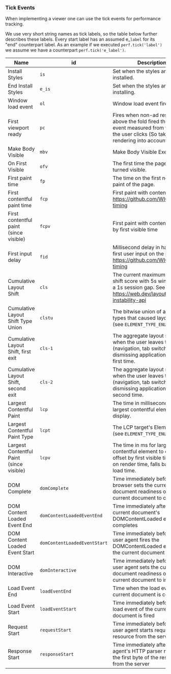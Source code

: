### Tick Events

When implementing a viewer one can use the tick events for performance tracking.

We use very short string names as tick labels, so the table below
further describes these labels.
Every start label has an assumed e\_`label` for its "end" counterpart label.
As an example if we executed `perf.tick('label')` we assume we have a counterpart
`perf.tick('e_label')`.

| Name                                     | id                           | Description                                                                                                                                    |
| ---------------------------------------- | ---------------------------- | ---------------------------------------------------------------------------------------------------------------------------------------------- |
| Install Styles                           | `is`                         | Set when the styles are installed.                                                                                                             |
| End Install Styles                       | `e_is`                       | Set when the styles are done installing.                                                                                                       |
| Window load event                        | `ol`                         | Window load event fired.                                                                                                                       |
| First viewport ready                     | `pc`                         | Fires when non-ad resources above the fold fired their load event measured from the time the user clicks (So takes pre-rendering into account) |
| Make Body Visible                        | `mbv`                        | Make Body Visible Executes.                                                                                                                    |
| On First Visible                         | `ofv`                        | The first time the page has been turned visible.                                                                                               |
| First paint time                         | `fp`                         | The time on the first non-blank paint of the page.                                                                                             |
| First contentful paint time              | `fcp`                        | First paint with content. See https://github.com/WICG/paint-timing                                                                             |
| First contentful paint (since visible)   | `fcpv`                       | First paint with content, offset by first visible time                                                                                         |
| First input delay                        | `fid`                        | Millisecond delay in handling the first user input on the page. See https://github.com/WICG/event-timing                                       |
| Cumulative Layout Shift                  | `cls`                        | The current maximum layout shift score with 5s windows and a 1s session gap. See https://web.dev/layout-instability-api                        |
| Cumulative Layout Shift Type Union       | `clstu`                      | The bitwise union of all Element types that caused layout shift (see `ELEMENT_TYPE_ENUM`)                                                      |
| Cumulative Layout Shift, first exit      | `cls-1`                      | The aggregate layout shift score when the user leaves the page (navigation, tab switching, dismissing application) for the first time.         |
| Cumulative Layout Shift, second exit     | `cls-2`                      | The aggregate layout shift score when the user leaves the page (navigation, tab switching, dismissing application) for the second time.        |
| Largest Contentful Paint                 | `lcp`                        | The time in milliseconds for the largest contentful element to display.                                                                        |
| Largest Contentful Paint Type            | `lcpt`                       | The LCP target's Element type (see `ELEMENT_TYPE_ENUM`)                                                                                        |
| Largest Contentful Paint (since visible) | `lcpv`                       | The time in ms for largest contentful element to display, offset by first visible time. Based on render time, falls back to load time.         |
| DOM Complete                             | `domComplete`                | Time immediately before the browser sets the current document readiness of the current document to complete                                    |
| DOM Content Loaded Event End             | `domContentLoadedEventEnd`   | Time immediately after the current document's DOMContentLoaded event completes                                                                 |
| DOM Content Loaded Event Start           | `domContentLoadedEventStart` | Time immediately before the user agent fires the DOMContentLoaded event at the current document                                                |
| DOM Interactive                          | `domInteractive`             | Time immediately before the user agent sets the current document readiness of the current document to interactive                              |
| Load Event End                           | `loadEventEnd`               | Time when the load event of the current document is completed                                                                                  |
| Load Event Start                         | `loadEventStart`             | Time immediately before the load event of the current document is fired                                                                        |
| Request Start                            | `requestStart`               | Time immediately before the user agent starts requesting the resource from the server                                                          |
| Response Start                           | `responseStart`              | Time immediately after the user agent's HTTP parser receives the first byte of the response from the server                                    |
